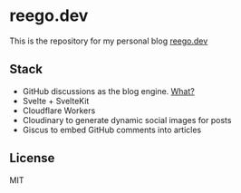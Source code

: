 # reego.dev
This is the repository for my personal blog [reego.dev](https://reego.dev)

## Stack

- GitHub discussions as the blog engine. [What?](https://reego.dev/blog/using-github-discussions-as-your-blog-engine)
- Svelte + SvelteKit
- Cloudflare Workers
- Cloudinary to generate dynamic social images for posts
- Giscus to embed GitHub comments into articles

## License

MIT
